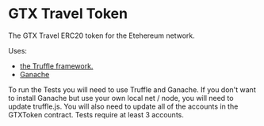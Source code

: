 # GTX Travel Token
The GTX Travel ERC20 token for the Etehereum network.

Uses: 
- [the Truffle framework.](https://truffleframework.com/)
- [Ganache](https://truffleframework.com/ganache)

To run the Tests you will need to use Truffle and Ganache. If you don't want to install Ganache but use
your own local net / node, you will need to update truffle.js. You will also need to update all of the 
accounts in the GTXToken contract. Tests require at least 3 accounts.